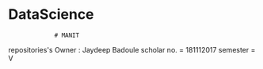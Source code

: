 # DataScience
                 # MANIT
repositories's Owner : Jaydeep Badoule
scholar no. = 181112017
semester = V

